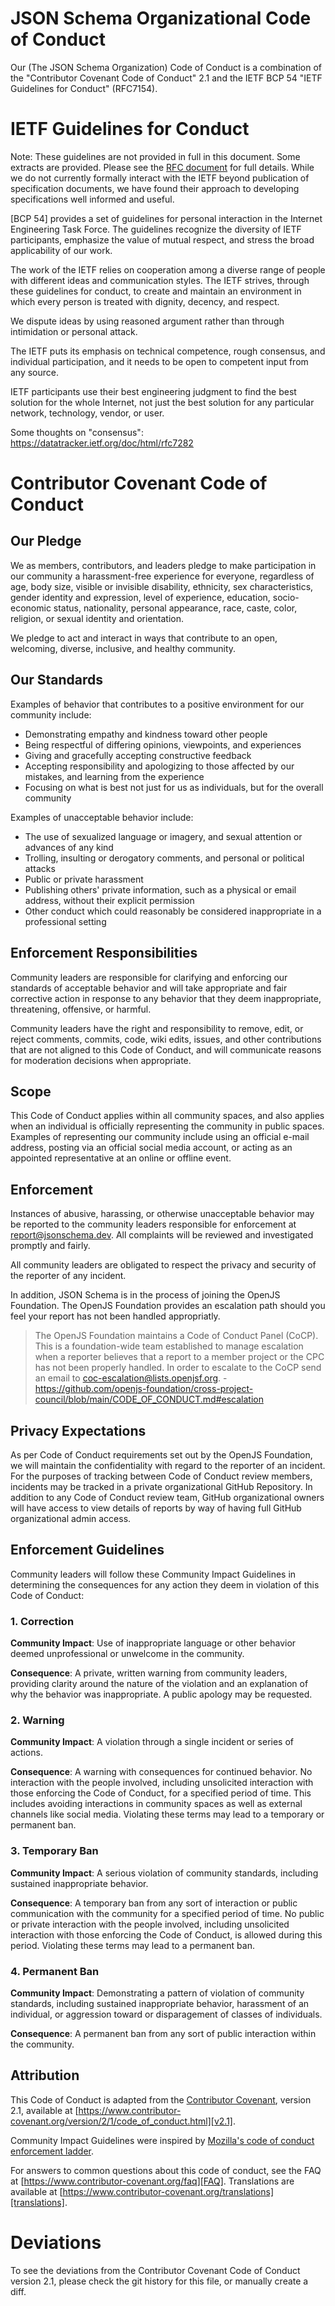 # JSON Schema Organizational Code of Conduct

Our (The JSON Schema Organization) Code of Conduct is a combination of
the "Contributor Covenant Code of Conduct" 2.1 and the IETF BCP 54 "IETF Guidelines for Conduct" (RFC7154).

# IETF Guidelines for Conduct

Note: These guidelines are not provided in full in this document.
Some extracts are provided.
Please see the [RFC document](https://www.rfc-editor.org/rfc/rfc7154.html) for full details.
While we do not currently formally interact with the IETF beyond publication of specification documents,
we have found their approach to developing specifications well informed and useful.

[BCP 54] provides a set of guidelines for personal interaction
in the Internet Engineering Task Force.  The guidelines recognize the
diversity of IETF participants, emphasize the value of mutual
respect, and stress the broad applicability of our work.

The work of the IETF relies on cooperation among a diverse range of
people with different ideas and communication styles.  The IETF
strives, through these guidelines for conduct, to create and maintain
an environment in which every person is treated with dignity,
decency, and respect.

We dispute ideas by using reasoned argument rather than through
intimidation or personal attack.

The IETF puts its emphasis on technical
competence, rough consensus, and individual participation, and it
needs to be open to competent input from any source.

IETF participants use their best engineering judgment to find the
best solution for the whole Internet, not just the best solution
for any particular network, technology, vendor, or user.

Some thoughts on "consensus": https://datatracker.ietf.org/doc/html/rfc7282

# Contributor Covenant Code of Conduct

## Our Pledge

We as members, contributors, and leaders pledge to make participation in our
community a harassment-free experience for everyone, regardless of age, body
size, visible or invisible disability, ethnicity, sex characteristics, gender
identity and expression, level of experience, education, socio-economic status,
nationality, personal appearance, race, caste, color, religion, or sexual identity
and orientation.

We pledge to act and interact in ways that contribute to an open, welcoming,
diverse, inclusive, and healthy community.

## Our Standards

Examples of behavior that contributes to a positive environment for our
community include:

* Demonstrating empathy and kindness toward other people
* Being respectful of differing opinions, viewpoints, and experiences
* Giving and gracefully accepting constructive feedback
* Accepting responsibility and apologizing to those affected by our mistakes,
  and learning from the experience
* Focusing on what is best not just for us as individuals, but for the
  overall community

Examples of unacceptable behavior include:

* The use of sexualized language or imagery, and sexual attention or
  advances of any kind
* Trolling, insulting or derogatory comments, and personal or political attacks
* Public or private harassment
* Publishing others' private information, such as a physical or email
  address, without their explicit permission
* Other conduct which could reasonably be considered inappropriate in a
  professional setting

## Enforcement Responsibilities

Community leaders are responsible for clarifying and enforcing our standards of
acceptable behavior and will take appropriate and fair corrective action in
response to any behavior that they deem inappropriate, threatening, offensive,
or harmful.

Community leaders have the right and responsibility to remove, edit, or reject
comments, commits, code, wiki edits, issues, and other contributions that are
not aligned to this Code of Conduct, and will communicate reasons for moderation
decisions when appropriate.

## Scope

This Code of Conduct applies within all community spaces, and also applies when
an individual is officially representing the community in public spaces.
Examples of representing our community include using an official e-mail address,
posting via an official social media account, or acting as an appointed
representative at an online or offline event.

## Enforcement

Instances of abusive, harassing, or otherwise unacceptable behavior may be
reported to the community leaders responsible for enforcement at
report@jsonschema.dev.
All complaints will be reviewed and investigated promptly and fairly.

All community leaders are obligated to respect the privacy and security of the
reporter of any incident.

In addition, JSON Schema is in the process of joining the OpenJS Foundation.
The OpenJS Foundation provides an escalation path should you feel your report
has not been handled appropriatly.

> The OpenJS Foundation maintains a Code of Conduct Panel (CoCP). This is a foundation-wide team established to manage escalation when a reporter believes that a report to a member project or the CPC has not been properly handled. In order to escalate to the CoCP send an email to coc-escalation@lists.openjsf.org. - https://github.com/openjs-foundation/cross-project-council/blob/main/CODE_OF_CONDUCT.md#escalation

## Privacy Expectations

As per Code of Conduct requirements set out by the OpenJS Foundation, we will maintain the confidentiality with regard to the reporter of an incident.
For the purposes of tracking between Code of Conduct review members, incidents may be tracked in a private organizational GitHub Repository.
In addition to any Code of Conduct review team, GitHub organizational owners will have access to view details of reports by way of having full GitHub organizational admin access.

## Enforcement Guidelines

Community leaders will follow these Community Impact Guidelines in determining
the consequences for any action they deem in violation of this Code of Conduct:

### 1. Correction

**Community Impact**: Use of inappropriate language or other behavior deemed
unprofessional or unwelcome in the community.

**Consequence**: A private, written warning from community leaders, providing
clarity around the nature of the violation and an explanation of why the
behavior was inappropriate. A public apology may be requested.

### 2. Warning

**Community Impact**: A violation through a single incident or series
of actions.

**Consequence**: A warning with consequences for continued behavior. No
interaction with the people involved, including unsolicited interaction with
those enforcing the Code of Conduct, for a specified period of time. This
includes avoiding interactions in community spaces as well as external channels
like social media. Violating these terms may lead to a temporary or
permanent ban.

### 3. Temporary Ban

**Community Impact**: A serious violation of community standards, including
sustained inappropriate behavior.

**Consequence**: A temporary ban from any sort of interaction or public
communication with the community for a specified period of time. No public or
private interaction with the people involved, including unsolicited interaction
with those enforcing the Code of Conduct, is allowed during this period.
Violating these terms may lead to a permanent ban.

### 4. Permanent Ban

**Community Impact**: Demonstrating a pattern of violation of community
standards, including sustained inappropriate behavior,  harassment of an
individual, or aggression toward or disparagement of classes of individuals.

**Consequence**: A permanent ban from any sort of public interaction within
the community.

## Attribution

This Code of Conduct is adapted from the [Contributor Covenant][homepage],
version 2.1, available at
[https://www.contributor-covenant.org/version/2/1/code_of_conduct.html][v2.1].

Community Impact Guidelines were inspired by
[Mozilla's code of conduct enforcement ladder][Mozilla CoC].

For answers to common questions about this code of conduct, see the FAQ at
[https://www.contributor-covenant.org/faq][FAQ]. Translations are available
at [https://www.contributor-covenant.org/translations][translations].

[homepage]: https://www.contributor-covenant.org
[v2.1]: https://www.contributor-covenant.org/version/2/1/code_of_conduct.html
[Mozilla CoC]: https://github.com/mozilla/diversity
[FAQ]: https://www.contributor-covenant.org/faq
[translations]: https://www.contributor-covenant.org/translations

# Deviations

To see the deviations from the Contributor Covenant Code of Conduct version 2.1, please check the git history for this file, or manually create a diff.